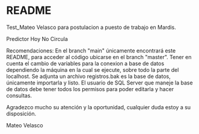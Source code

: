 # README
Test_Mateo Velasco para postulacion a puesto de trabajo en Mardis.

Predictor Hoy No Circula

Recomendaciones:
En el branch "main" únicamente encontrará este README, para acceder al código ubicarse en el branch "master".
Tener en cuenta el cambio de variables para la conexion a base de datos dependiendo la máquina en la cual se ejecute, sobre todo la parte del localhost.
Se adjunta un archivo registros.bak es la base de datos, únicamente importarla y listo.
El usuario de SQL Server que maneje la base de datos debe tener todos los permisos para poder editarla y hacer consultas.

Agradezco mucho su atención y la oportunidad, cualquier duda estoy a su disposición.

Mateo Velasco

